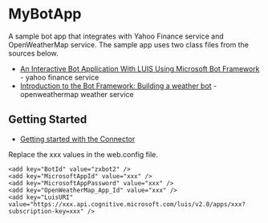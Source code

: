 # MyBotApp
A sample bot app that integrates with Yahoo Finance service and OpenWeatherMap service.
The sample app uses two class files from the sources below. 

* [An Interactive Bot Application With LUIS Using Microsoft Bot Framework](http://www.c-sharpcorner.com/article/an-interactive-bot-application-with-luis-using-microsoft-bot/) - yahoo finance service 
* [Introduction to the Bot Framework: Building a weather bot](https://github.com/mmgrt/streamcode) - openweathermap weather service


## Getting Started

* [Getting started with the Connector](https://docs.botframework.com/en-us/csharp/builder/sdkreference/gettingstarted.html) 

Replace the xxx values in the web.config file.

    <add key="BotId" value="zxbot2" />
    <add key="MicrosoftAppId" value="xxx" />
    <add key="MicrosoftAppPassword" value="xxx" />
    <add key="OpenWeatherMap_App_Id" value="xxx" />
    <add key="LuisURI" value="https://xxx.api.cognitive.microsoft.com/luis/v2.0/apps/xxx?subscription-key=xxx" />
